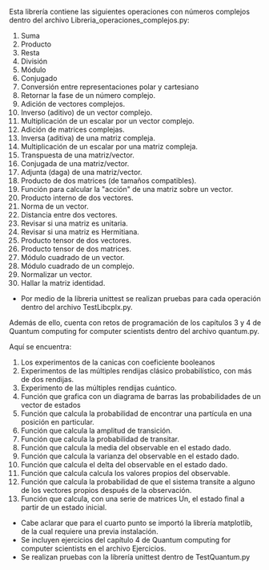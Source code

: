 Esta librería contiene las siguientes operaciones con números complejos dentro del archivo Libreria_operaciones_complejos.py:

1. Suma
2. Producto
3. Resta
4. División
5. Módulo
6. Conjugado
7. Conversión entre representaciones polar y cartesiano
8. Retornar la fase de un número complejo.
9. Adición de vectores complejos.
10. Inverso (aditivo) de un vector complejo.
11. Multiplicación de un escalar por un vector complejo.
12. Adición de matrices complejas.
13. Inversa (aditiva) de una matriz compleja.
14. Multiplicación de un escalar por una matriz compleja.
15. Transpuesta de una matriz/vector.
16. Conjugada de una matriz/vector.
17. Adjunta (daga) de una matriz/vector.
18. Producto de dos matrices (de tamaños compatibles).
19. Función para calcular la "acción" de una matriz sobre un vector.
20. Producto interno de dos vectores.
21. Norma de un vector.
22. Distancia entre dos vectores.
23. Revisar si una matriz es unitaria.
24. Revisar si una matriz es Hermitiana.
25. Producto tensor de dos vectores.
26. Producto tensor de dos matrices.
27. Módulo cuadrado de un vector.
28. Módulo cuadrado de un complejo.
29. Normalizar un vector.
30. Hallar la matriz identidad.

- Por medio de la libreria unittest se realizan pruebas para cada operación dentro del archivo TestLibcplx.py.

Además de ello, cuenta con retos de programación de los capítulos 3 y 4 de Quantum computing for computer scientists dentro del archivo quantum.py.

Aquí se encuentra:

1. Los experimentos de la canicas con coeficiente booleanos
2. Experimentos de las múltiples rendijas clásico probabilístico, con más de dos rendijas.
3. Experimento de las múltiples rendijas cuántico.
4. Función que grafica con un diagrama de barras las probabilidades de un vector de estados
5. Función que calcula la probabilidad de encontrar una partícula en una posición en particular.
6. Función que calcula la amplitud de transición.
7. Función que calcula la probabilidad de transitar.
8. Función que calcula la media del observable en el estado dado.
9. Función que calcula la varianza del observable en el estado dado.
10. Función que calcula el delta del observable en el estado dado.
11. Función que calcula calcula los valores propios del observable.
12. Función que calcula la probabilidad de que el sistema transite a alguno de los vectores propios después de la observación.
13. Función que calcula, con una serie de matrices Un, el estado final a partir de un estado inicial. 
- Cabe aclarar que para el cuarto punto se importó la librería matplotlib, de la cual requiere una previa instalación.
- Se incluyen ejercicios del capítulo 4 de Quantum computing for computer scientists en el archivo Ejercicios.
- Se realizan pruebas con la librería unittest dentro de TestQuantum.py
